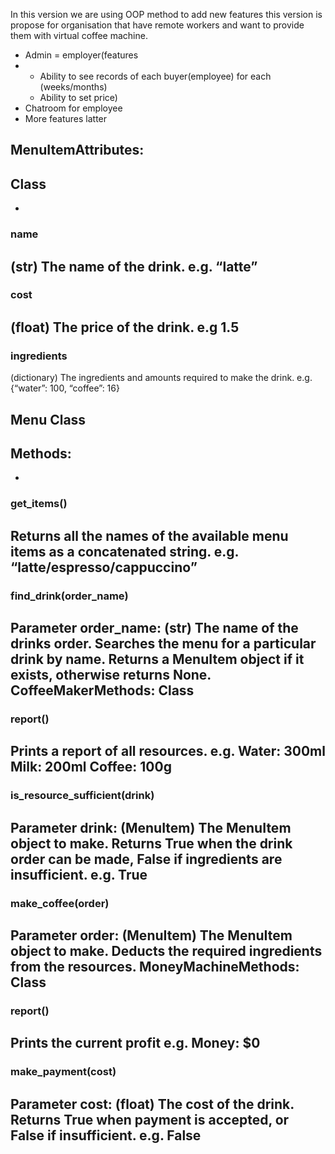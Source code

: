In this version we are using OOP method to add new features 
this version is propose for organisation that have remote workers and want to provide them with virtual coffee machine.
* Admin = employer(features
* * Ability to see records of each buyer(employee) for each (weeks/months)
  * Ability to set price)
* Chatroom for employee
* More features latter 

## MenuItemAttributes:
## Class
-
### name
(str) The name of the drink.
e.g. “latte”
-
### cost
(float) The price of the drink.
e.g 1.5
-
### ingredients
(dictionary) The ingredients and amounts required to make the drink.
e.g. {“water”: 100, “coffee”: 16}
## Menu Class
## Methods:
-
### get_items()
Returns all the names of the available menu items as a concatenated string.
e.g. “latte/espresso/cappuccino”
-
### find_drink(order_name)
Parameter order_name: (str) The name of the drinks order.
Searches the menu for a particular drink by name. Returns a MenuItem object if it exists,
otherwise returns None.
CoffeeMakerMethods:
Class
-
### report()
Prints a report of all resources.
e.g.
Water: 300ml
Milk: 200ml
Coffee: 100g
-
### is_resource_sufficient(drink)
Parameter drink: (MenuItem) The MenuItem object to make.
Returns True when the drink order can be made, False if ingredients are insufficient.
e.g.
True
-
### make_coffee(order)
Parameter order: (MenuItem) The MenuItem object to make.
Deducts the required ingredients from the resources.
MoneyMachineMethods:
Class
-
### report()
Prints the current profit
e.g.
Money: $0
-
### make_payment(cost)
Parameter cost: (float) The cost of the drink.
Returns True when payment is accepted, or False if insufficient.
e.g. False
-